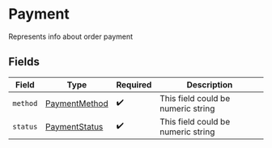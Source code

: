 # Payment

Represents info about order payment


## Fields

| Field                                                 | Type                                                  | Required                                              | Description                                           |
| ----------------------------------------------------- | ----------------------------------------------------- | ----------------------------------------------------- | ----------------------------------------------------- |
| `method`                                              | [PaymentMethod](../../models/shared/paymentmethod.md) | :heavy_check_mark:                                    | This field could be numeric string                    |
| `status`                                              | [PaymentStatus](../../models/shared/paymentstatus.md) | :heavy_check_mark:                                    | This field could be numeric string                    |